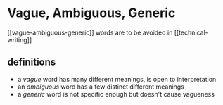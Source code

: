 # Vague, Ambiguous, Generic

[[vague-ambiguous-generic]] words are to be avoided in [[technical-writing]]

## definitions

- a _vague_ word has many different meanings, is open to interpretation
- an _ambiguous_ word has a few distinct different meanings
- a _generic_ word is not specific enough but doesn't cause vagueness
